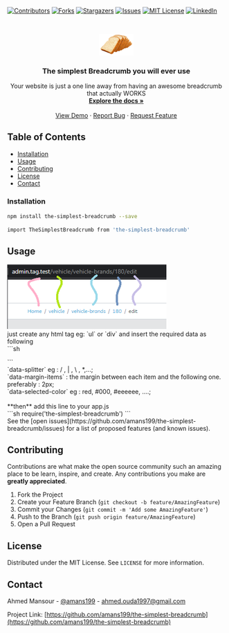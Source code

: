 [![Contributors][contributors-shield]][contributors-url]
[![Forks][forks-shield]][forks-url]
[![Stargazers][stars-shield]][stars-url]
[![Issues][issues-shield]][issues-url]
[![MIT License][license-shield]][license-url]
[![LinkedIn][linkedin-shield]][linkedin-url]

<!-- PROJECT LOGO -->
<br />
<p align="center">
  <a href="https://github.com/amans199/the-simplest-breadcrumb">
    <img src="images/logo.png" alt="Logo" width="80" >
  </a>

  <h3 align="center">The simplest Breadcrumb you will ever use</h3>

  <p align="center">
    Your website is just a one line away from having an awesome breadcrumb that actually WORKS
    <br />
    <a href="https://github.com/amans199/the-simplest-breadcrumb"><strong>Explore the docs »</strong></a>
    <br />
    <br />
    <a href="https://github.com/amans199/the-simplest-breadcrumb">View Demo</a>
    ·
    <a href="https://github.com/amans199/the-simplest-breadcrumb/issues">Report Bug</a>
    ·
    <a href="https://github.com/amans199/the-simplest-breadcrumb/issues">Request Feature</a>
  </p>
</p>


<!-- TABLE OF CONTENTS -->
## Table of Contents
* [Installation](#installation)
* [Usage](#usage)
* [Contributing](#contributing)
* [License](#license)
* [Contact](#contact)

### Installation

```sh
npm install the-simplest-breadcrumb --save
```
```sh
import TheSimplestBreadcrumb from 'the-simplest-breadcrumb'
```

<!-- USAGE EXAMPLES -->
## Usage

  <a href="https://github.com/amans199/the-simplest-breadcrumb" align="center">
    <img src="images/screenshot.png" alt="Logo">
  </a>
<br />
just create any html tag eg: `ul` or `div` and insert the required data as following 
<br />
```sh
    <ul id="breadcrumb199__list" data-splitter=" / " data-margin-items="2px" data-selected-color="#000"></ul>
```
<br />
`data-splitter` eg :  / , | , \ , *,...; <br />
`data-margin-items` : the margin between each item and the following one. preferably : 2px; <br />
`data-selected-color` eg : red, #000, #eeeeee, ....; <br />
<br />
**then**
add this line to your app.js <br />
```sh
require('the-simplest-breadcrumb')
```
<br />
See the [open issues](https://github.com/amans199/the-simplest-breadcrumb/issues) for a list of proposed features (and known issues).

<!-- CONTRIBUTING -->
## Contributing

Contributions are what make the open source community such an amazing place to be learn, inspire, and create. Any contributions you make are **greatly appreciated**.

1. Fork the Project
2. Create your Feature Branch (`git checkout -b feature/AmazingFeature`)
3. Commit your Changes (`git commit -m 'Add some AmazingFeature'`)
4. Push to the Branch (`git push origin feature/AmazingFeature`)
5. Open a Pull Request



<!-- LICENSE -->
## License

Distributed under the MIT License. See `LICENSE` for more information.



<!-- CONTACT -->
## Contact

Ahmed Mansour - [@amans199](https://twitter.com/amans199) - ahmed.ouda1997@gmail.com

Project Link: [https://github.com/amans199/the-simplest-breadcrumb](https://github.com/amans199/the-simplest-breadcrumb)


<!-- MARKDOWN LINKS & IMAGES -->
[contributors-shield]: https://img.shields.io/github/contributors/amans199/Best-README-Template.svg?style=flat-square
[contributors-url]: https://github.com/amans199/the-simplest-breadcrumb/graphs/contributors
[forks-shield]: https://img.shields.io/github/forks/amans199/Best-README-Template.svg?style=flat-square
[forks-url]: https://github.com/amans199/the-simplest-breadcrumb/network/members
[stars-shield]: https://img.shields.io/github/stars/amans199/Best-README-Template.svg?style=flat-square
[stars-url]: https://github.com/amans199/the-simplest-breadcrumb/stargazers
[issues-shield]: https://img.shields.io/github/issues/amans199/Best-README-Template.svg?style=flat-square
[issues-url]: https://github.com/amans199/the-simplest-breadcrumb/issues
[license-shield]: https://img.shields.io/github/license/amans199/Best-README-Template.svg?style=flat-square
[license-url]: https://github.com/amans199/the-simplest-breadcrumb/blob/master/LICENSE.txt
[linkedin-shield]: https://img.shields.io/badge/-LinkedIn-black.svg?style=flat-square&logo=linkedin&colorB=555
[linkedin-url]: https://linkedin.com/in/amans199
[product-screenshot]: images/screenshot.png
